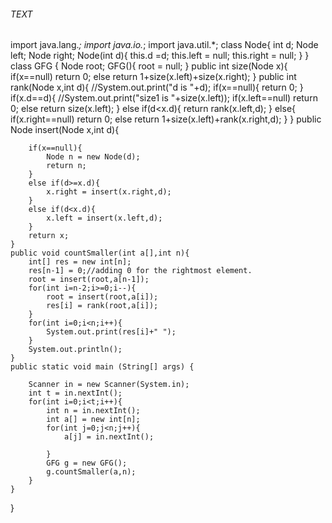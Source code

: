 ###### TEXT

import java.lang.*;
import java.io.*;
import java.util.*;
class Node{
    int d;
    Node left;
    Node right;
    Node(int d){
        this.d =d;
        this.left = null;
        this.right = null;
    }
}
class GFG {
    Node root;
    GFG(){
        root = null;
    }
    public int size(Node x){
        if(x==null)
            return 0;
        else
            return 1+size(x.left)+size(x.right);
    }
    public int rank(Node x,int d){
        //System.out.print("d is "+d);
        if(x==null){
            return 0;
        }
        if(x.d==d){
            //System.out.print("size1 is "+size(x.left));
            if(x.left==null)
                return 0;
            else 
                return size(x.left);
        }
        else if(d<x.d){
            return rank(x.left,d);
        }
        else{
            if(x.right==null)
                return 0;
            else
                return 1+size(x.left)+rank(x.right,d);
        }
    }
    public Node insert(Node x,int d){
        
        if(x==null){
            Node n = new Node(d);
            return n;
        }
        else if(d>=x.d){
            x.right = insert(x.right,d);
        }
        else if(d<x.d){
            x.left = insert(x.left,d);
        }
        return x;
    }
    public void countSmaller(int a[],int n){
        int[] res = new int[n];
        res[n-1] = 0;//adding 0 for the rightmost element.
        root = insert(root,a[n-1]);
        for(int i=n-2;i>=0;i--){
            root = insert(root,a[i]);
            res[i] = rank(root,a[i]);
        }
        for(int i=0;i<n;i++){
            System.out.print(res[i]+" ");
        }
        System.out.println();
    }
	public static void main (String[] args) {
	    
	    Scanner in = new Scanner(System.in);
	    int t = in.nextInt();
	    for(int i=0;i<t;i++){
	        int n = in.nextInt();
	        int a[] = new int[n];
	        for(int j=0;j<n;j++){
	            a[j] = in.nextInt();
	            
	        }
	        GFG g = new GFG();
	        g.countSmaller(a,n);
	    }
	}
}
